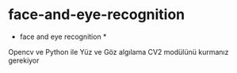 # face-and-eye-recognition
* face and eye recognition *

Opencv ve Python ile Yüz ve Göz algılama CV2 modülünü kurmanız gerekiyor
